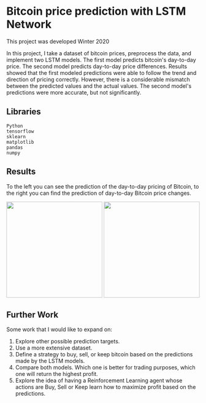 # Bitcoin price prediction with LSTM Network

This project was developed Winter 2020

In this project, I take a dataset of bitcoin prices, preprocess the data, and implement two LSTM models. The first model predicts bitcoin's day-to-day price. The second model predicts day-to-day price differences. Results showed that the first modeled predictions were able to follow the trend and direction of pricing correctly. However, there is a considerable mismatch between the predicted values and the actual values. The second model's predictions were more accurate, but not significantly.

## Libraries

```
Python
tensorflow
sklearn
matplotlib
pandas
numpy
```

## Results

To the left you can see the prediction of the day-to-day pricing of Bitcoin, to the right you can find the prediction of day-to-day Bitcoin price changes.
<p align="center">
	<img width="250" src="https://jonaac.github.io/img/lstmprediction.png" />
	<img width="250" src="https://jonaac.github.io/img/lstmchangeprediction.png" />
</p>

## Further Work

Some work that I would like to expand on:
1. Explore other possible prediction targets.
2. Use a more extensive dataset.
3. Define a strategy to buy, sell, or keep bitcoin based on the predictions made by the LSTM models.
4. Compare both models. Which one is better for trading purposes, which one will return the highest profit.
5. Explore the idea of having a Reinforcement Learning agent whose actions are Buy, Sell or Keep learn how to maximize profit based on the predictions.
